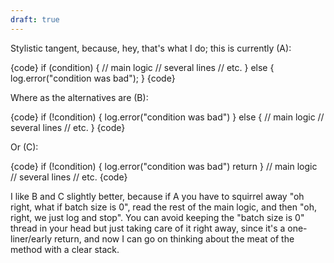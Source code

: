 ```yaml
---
draft: true
---
```


Stylistic tangent, because, hey, that's what I do; this is currently (A):

{code}
if (condition) {
  // main logic
  // several lines
  // etc.
} else {
  log.error("condition was bad");
}
{code}

Where as the alternatives are (B):

{code}
if (!condition) {
  log.error("condition was bad")
} else {
  // main logic
  // several lines
  // etc.
}
{code}

Or (C):

{code}
if (!condition) {
  log.error("condition was bad")
  return
}
// main logic
// several lines
// etc.
{code}

I like B and C slightly better, because if A you have to squirrel away "oh right, what if batch size is 0", read the rest of the main logic, and then "oh, right, we just log and stop". You can avoid keeping the "batch size is 0" thread in your head but just taking care of it right away, since it's a one-liner/early return, and now I can go on thinking about the meat of the method with a clear stack.

